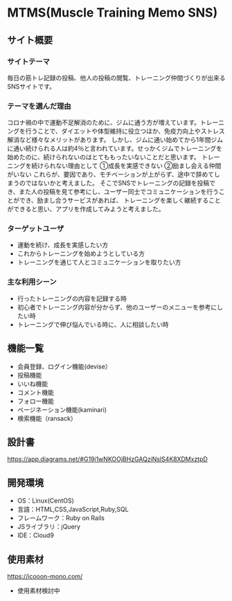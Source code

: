 # MTMS(Muscle Training Memo SNS)

## サイト概要

### サイトテーマ
毎日の筋トレ記録の投稿、他人の投稿の閲覧、トレーニング仲間づくりが出来るSNSサイトです。

### テーマを選んだ理由
コロナ禍の中で運動不足解消のために、ジムに通う方が増えています。トレーニングを行うことで、ダイエットや体型維持に役立つほか、免疫力向上やストレス解消など様々なメリットがあります。
しかし、ジムに通い始めてから1年間ジムに通い続けられる人は約4％と言われています。せっかくジムでトレーニングを始めたのに、続けられないのはとてももったいないことだと思います。
トレーニングを続けられない理由として
①成長を実感できない
②励まし会える仲間がいない
これらが、要因であり、モチベーションが上がらず、途中で辞めてしまうのではないかと考えました。
そこでSNSでトレーニングの記録を投稿でき、また人の投稿を見て参考にし、ユーザー同士でコミュニケーションを行うことができ、励まし合うサービスがあれば、
トレーニングを楽しく継続することができると思い、アプリを作成してみようと考えました。

### ターゲットユーザ
- 運動を続け、成長を実感したい方
- これからトレーニングを始めようとしている方
- トレーニングを通じて人とコミュニケーションを取りたい方

### 主な利用シーン
- 行ったトレーニングの内容を記録する時
- 初心者でトレーニング内容が分からず、他のユーザーのメニューを参考にしたい時
- トレーニングで伸び悩んでいる時に、人に相談したい時

## 機能一覧
- 会員登録、ログイン機能(devise）
- 投稿機能
- いいね機能
- コメント機能
- フォロー機能
- ページネーション機能(kaminari)
- 検索機能（ransack）

## 設計書
https://app.diagrams.net/#G19i1wNKOOjBHzGAQziNslS4K8XDMxztpD


## 開発環境
- OS：Linux(CentOS)
- 言語：HTML,CSS,JavaScript,Ruby,SQL
- フレームワーク：Ruby on Rails
- JSライブラリ：jQuery
- IDE：Cloud9

## 使用素材
https://icooon-mono.com/
- 使用素材検討中